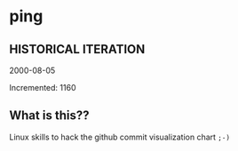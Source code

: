 # ping

## HISTORICAL ITERATION
2000-08-05

Incremented: 1160

## What is this?? 
Linux skills to hack the github commit visualization chart `;-)`
